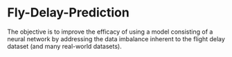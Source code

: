# Fly-Delay-Prediction
The objective is to improve the efficacy of using a model consisting of a neural network by addressing the data imbalance inherent to the flight delay dataset (and many real-world datasets).​
